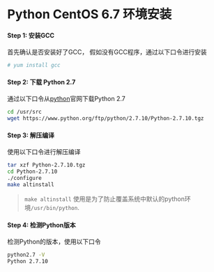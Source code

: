 
# Python CentOS 6.7 环境安装

#### Step 1: 安装GCC
首先确认是否安装好了GCC， 假如没有GCC程序，通过以下口令进行安装

```bash
# yum install gcc
```

#### Step 2: 下载 Python 2.7

通过以下口令从[python](https://www.python.org/)官网下载Python 2.7 

```bash
cd /usr/src
wget https://www.python.org/ftp/python/2.7.10/Python-2.7.10.tgz
```

#### Step 3: 解压编译

使用以下口令进行解压编译

```bash
tar xzf Python-2.7.10.tgz
cd Python-2.7.10
./configure
make altinstall
```
> `make altinstall` 使用是为了防止覆盖系统中默认的python环境`/usr/bin/python`.

#### Step 4: 检测Python版本

检测Python的版本，使用以下口令

```bash
python2.7 -V
Python 2.7.10
```